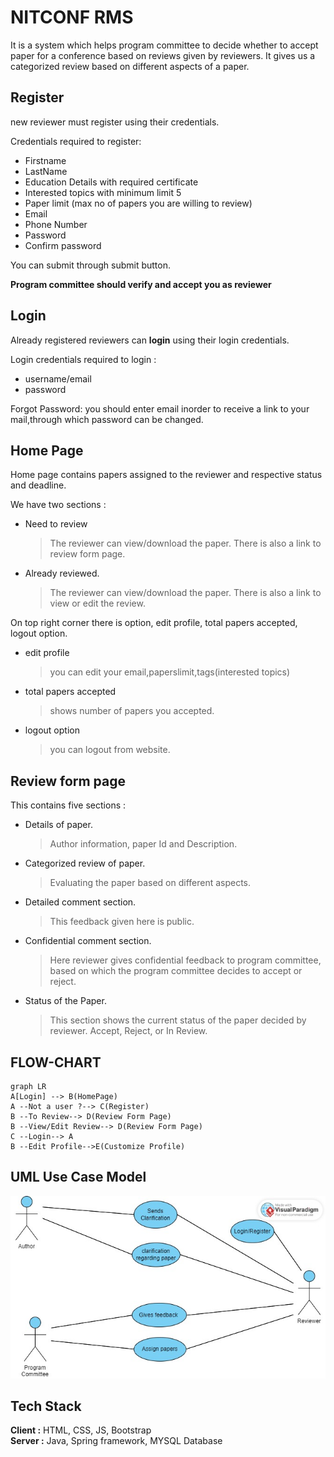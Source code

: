 # NITCONF  RMS

It is a system which helps program committee to decide whether  to accept paper for a conference based on reviews given by reviewers. It gives us a categorized review based on different aspects of a paper. 

## Register

 new reviewer must register using their credentials. 
 
  Credentials required to register:
 - Firstname
 - LastName
 - Education Details with required certificate
 - Interested topics with minimum limit 5
 - Paper limit (max no of papers you are willing to review)
 - Email
 - Phone Number
 - Password
 - Confirm password
   
 You can submit through submit button.
 
**Program committee should verify and accept you as reviewer**

## Login 

 Already registered reviewers can **login** using their login credentials. 
 
 Login credentials required to login :
 - username/email
 - password

 Forgot Password:
  you should enter email inorder to receive a link to your mail,through which password can be changed.

## Home Page
Home page contains papers assigned to the reviewer and respective status and deadline.

We have two sections :
 - Need to review
    >The reviewer can view/download the paper. There is also a link to review form page.
 - Already reviewed.
    >The reviewer can view/download the paper. There is also a link to view or edit the review.

On top right corner there is option, edit profile, total papers accepted, logout option.
- edit profile
   >you can edit your email,paperslimit,tags(interested topics)
- total papers accepted
   >shows number of papers you accepted.
- logout option
  > you can logout from website.
## Review form page

This contains five sections  :
- Details of paper.
	> Author information, paper Id and Description.
- Categorized review of paper.
	> Evaluating the paper based on different aspects.
- Detailed comment section.
	> This feedback given here is public.
- Confidential comment section.
	> Here reviewer gives confidential feedback to program committee, based on which the program committee decides to accept or reject.
- Status of the Paper.
	> This section shows the current status of the paper decided by reviewer.
	  Accept, Reject, or In Review.

## FLOW-CHART

```mermaid
graph LR
A[Login] --> B(HomePage)
A --Not a user ?--> C(Register)
B --To Review--> D(Review Form Page)
B --View/Edit Review--> D(Review Form Page)
C --Login--> A
B --Edit Profile-->E(Customize Profile)
```


## UML Use Case Model
![Use Case Model](Untitled.jpg)

## Tech Stack
**Client :** HTML, CSS, JS, Bootstrap<br />
**Server :** Java, Spring framework, MYSQL Database
